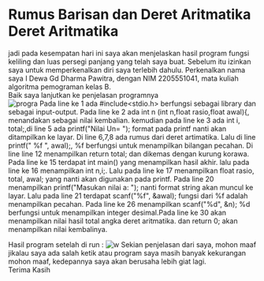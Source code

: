 # Rumus Barisan dan Deret Aritmatika <Br> Deret Aritmatika
  jadi pada kesempatan hari ini saya akan menjelaskan hasil program fungsi keliling dan luas persegi panjang yang telah saya buat.
  Sebelum itu izinkan saya untuk memperkenalkan diri saya terlebih dahulu. 
  Perkenalkan nama saya I Dewa Gd Dharma Pawitra, dengan NIM 2205551041, mata kuliah algoritma pemograman kelas B.<Br> 
  Baik saya lanjutkan ke penjelasan programnya<Br>
  ![progra](https://user-images.githubusercontent.com/115130964/196044983-cdb6a2f5-a98a-4937-9444-479d915cf2e5.JPG)
  Pada line ke 1 ada #include<stdio.h> berfungsi sebagai library dan sebagai input-output.
  Pada line ke 2 ada int n (int n,float rasio,float awal){, menandakan sebagai nilai kembalian.
  kemudian pada line ke 3 ada int i, total;,di line 5 ada printf("Nilai Un= "); format pada printf nanti akan ditampilkan ke layar.
  Di line 6,7,8 ada rumus dari deret artimatika. Lalu di line printf(" %f  ", awal);, %f berfungsi untuk menampilkan bilangan pecahan.
  Di line line 12 menampilkan return total; dan dikemas dengan kurung korawa.
  Pada line ke 15 terdapat int main() yang menampilkan hasil akhir. lalu pada line ke 16 menampilkan int n,i;. Lalu pada line ke 17 
  menampilkan float rasio, total, awal; yang nanti akan digunakan pada printf. 
  Pada line 20 menampilkan  printf("Masukan nilai a: "); nanti format string akan muncul ke layar.
  Lalu pada line 21 terdapat scanf("%f", &awal); fungsi dari %f adalah menampilkan pecahan. Pada line ke 26 menampilkan scanf("%d", &n); %d berfungsi 
  untuk menampilkan integer desimal.Pada line ke 30 akan menampilkan nilai hasil total angka deret aritmatika. dan return 0; akan menampilkan nilai kembalinya.
  
  Hasil program setelah di run :
  ![w](https://user-images.githubusercontent.com/115130964/196044775-2742af57-36dd-4163-8b57-8be02e484102.JPG)
  Sekian penjelasan dari saya, mohon maaf jikalau saya ada salah ketik atau program saya masih banyak kekurangan mohon maaf, kedepannya saya akan berusaha lebih giat lagi.<Br>
  Terima Kasih
